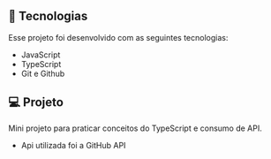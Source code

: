 ## 🚀 Tecnologias

Esse projeto foi desenvolvido com as seguintes tecnologias:

- JavaScript
- TypeScript
- Git e Github

## 💻 Projeto

Mini projeto para praticar conceitos do TypeScript  e consumo de API.
- Api utilizada foi a GitHub API
